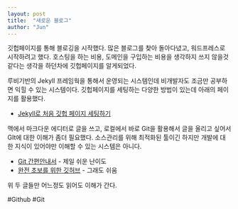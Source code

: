 ```yaml
---
layout: post
title:  "새로운 블로그"
author: "Jun"
---
```


깃헙페이지를 통해 블로깅을 시작했다. 많은 블로그를 찾아 돌아다녔고, 워드프레스로 시작하려고 했다.  호스팅을 하는 비용, 도메인을 구입하는 비용을 생각하지 쓰지 않을것 같다는 생각을 하던차에 깃헙페이지를 알게되었다.

루비기반의 Jekyll 프레임웍을 통해서 운영되는 시스템인데 비개발자도 조금만 공부하면 익힐 수 있는 시스템이다. 깃헙페이지를 세팅하는 다양한 방법이 있는데 아래의 페이지를 활용했다.

- [Jekyll로 처음 깃헙 페이지 세팅하기](https://help.github.com/articles/setting-up-your-github-pages-site-locally-with-jekyll/)

맥에서 마크다운 에디터로 글을 쓰고, 로컬에서 바로 Git을 활용해서 글을 올리고 싶어서 GIt에 대한 이해가 좀더 필요했다. 소스관리를 위해 최적화된 툴이긴 하지만 개발에 대한 지식이 있어야만 이해할 수 있는 시스템은 아니다.

- [Git 간편안내서](https://rogerdudler.github.io/git-guide/index.ko.html) - 제일 쉬운 난이도
- [완전 초보를 위한 깃허브](https://nolboo.kim/blog/2013/10/06/github-for-beginner/) - 그래도 쉬움

위 두 글들만 어느정도 읽어도 이해가 간다.

#Github #Git
